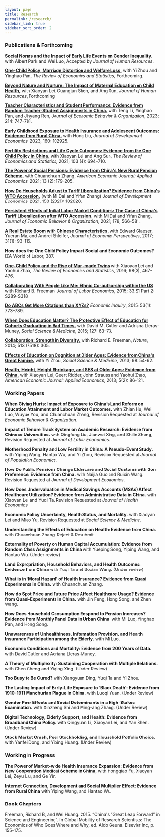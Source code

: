 ```yaml
---
layout: page
title: Research
permalink: /research/
sidebar_link: true
sidebar_sort_order: 2
---
```



### Publications & Forthcoming

**Social Norms and the Impact of Early Life Events on Gender Inequality.** with Albert Park and Wei Luo, Accepted by *Journal of Human Resources*.

[**One-Child Policy, Marriage Distortion and Welfare Loss,**](https://doi.org/10.1162/rest_a_01332)
 with Yi Zhou and Yinghao Pan, *The Review of Economics and Statistics*, Forthcoming.

[**Beyond Nature and Nurture: The Impact of Maternal Education on Child Health,**](https://jhr.uwpress.org/content/early/2023/10/02/jhr.0220-10720R4) with Xiaoyan Lei, Guangjun Shen, and Ang Sun, *Journal of Human Resources*, Forthcoming.

[**Teacher Characteristics and Student Performance: Evidence from Random Teacher-Student Assignments in China.**](https://www.sciencedirect.com/science/article/pii/S0167268123003128) with Teng Li, Yinghao Pan, and Jinyang Ren, *Journal of Economic Behavior & Organization*, 2023; 214: 747-781.


[**Early Childhood Exposure to Health Insurance and Adolescent Outcomes: Evidence from Rural China.**](https://doi.org/10.1016/j.jdeveco.2022.102925) with Hong Liu, *Journal of Development Economics*, 2023, 160: 102925.

[**Fertility Restrictions and Life Cycle Outcomes: Evidence from the One Child Policy in China.**](https://direct.mit.edu/rest/article-abstract/103/4/694/97774/Fertility-Restrictions-and-Life-Cycle-Outcomes?redirectedFrom=fulltext)
 with Xiaoyan Lei and Ang Sun, *The Review of Economics and Statistics*, 2021; 103 (4): 694–710.

[**The Power of Social Pensions: Evidence from China's New Rural Pension Scheme.**](https://www.aeaweb.org/articles?id=10.1257/app.20170789) with Chuanchuan Zhang, *American Economic Journal: Applied Economics*, 2021; 13 (2): 179-205.

[**How Do Households Adjust to Tariff Liberalization? Evidence from China's WTO Accession.**](https://www.sciencedirect.com/science/article/abs/pii/S0304387821000055) (with Mi Dai and Yifan Zhang) *Journal of Development Economics*, 2021; 150 (2021): 102628.

[**Persistent Effects of Initial Labor Market Conditions: The Case of China's Tariff Liberalization after WTO Accession.**](https://www.sciencedirect.com/science/article/abs/pii/S0167268120302584) with Mi Dai and Yifan Zhang, *Journal of Economic Behavior & Organization*, 2021; 178, 566-581.

[**A Real Estate Boom with Chinese Characteristics.**](https://www.aeaweb.org/articles?id=10.1257/jep.31.1.93) with Edward Glaeser, Yueran Ma, and Andrei Shleifer, *Journal of Economic Perspectives*, 2017; 31(1): 93-116.

**How does the One Child Policy Impact Social and Economic Outcomes?** IZA World of Labor, 387.

[**One-Child Policy and the Rise of Man-made Twins**](https://direct.mit.edu/rest/article-abstract/98/3/467/58356/One-Child-Policy-and-the-Rise-of-Man-Made-Twins?redirectedFrom=fulltext) with Xiaoyan Lei and Yaohui Zhao, *The Review of Economics and Statistics*, 2016; 98(3), 467-476.

[**Collaborating With People Like Me: Ethnic Co-authorship within the US**](https://www.journals.uchicago.edu/doi/abs/10.1086/678973) with Richard B. Freeman, *Journal of Labor Economics*, 2015; 33.S1 Part 2: S289-S318.


[**Do ABCs Get More Citations than XYZs?**](http://onlinelibrary.wiley.com/doi/10.1111/ecin.12125/abstract) *Economic Inquiry*, 2015; 53(1): 773–789.


[**When Does Education Matter? The Protective Effect of Education for Cohorts Graduating in Bad Times.**](https://www.sciencedirect.com/science/article/abs/pii/S0277953614004961) with David M. Cutler and Adriana Lleras-Muney, *Social Science & Medicine*, 2015; 127: 63–73.

[**Collaboration: Strength in Diversity,**](https://www.nature.com/articles/513305a) with Richard B. Freeman,  *Nature*, 2014; 513 (7518): 305.

[**Effects of Education on Cognition at Older Ages: Evidence from China's Great Famine.**](https://www.sciencedirect.com/science/article/abs/pii/S0277953613004735) with Yi Zhou, *Social Science & Medicine*, 2013; 98: 54-62.

[**Health, Height, Height Shrinkage, and SES at Older Ages: Evidence from China.**](https://www.aeaweb.org/articles?id=10.1257/app.5.2.86) with Xiaoyan Lei, Geert Ridder, John Strauss and Yaohui Zhao, *American Economic Journal: Applied Economics*, 2013; 5(2): 86-121.





### Working Papers

**When Giving Hurts: Impact of Exposure to China’s Land Reform on Education Attainment and Labor Market Outcomes.** with Zhian Hu, Wei Luo, Wuyue You, and Chuanchuan Zhang, Revision Requested at *Journal of Economic Behavior & Organization*.

**Impact of Tenure Track System on Academic Research: Evidence from Chinese Universities.** with Qingfeng Liu, Jianwei Xing, and Shilin Zheng, Revision Requested at *Journal of Labor Economics*.

**Motherhood Penalty and Low Fertility in China: A Pseudo-Event Study.** with Yiping Wang, Hantao Wu, and Yi Zhou, Revision Requested at *Journal of Population Economics*.

**How Do Public Pensions Change Eldercare and Social Customs with Son Preference: Evidence from China.** with Naijia Guo and Ruixin Wang. Revision Requested at *Journal of Development Economics*.

**How Does Undervaluation in Medical Savings Accounts (MSAs) Affect Healthcare Utilization? Evidence from Administrative Data in China.** with Xiaoyan Lei and Yuqi Ta. Revision Requested at *Journal of Health Economics*.

**Economic Policy Uncertainty, Health Status, and Mortality.** with Xiaoyan Lei and Miao Yu, Revision Requested at *Social Science & Medicine*.

**Understanding the Effects of Education on Health: Evidence from China.** with Chuanchuan Zhang, Reject & Resubmit.

**Externality of Poverty on Human Capital Accumulation: Evidence from Random Class Assignments in China** with Yueping Song, Yiping Wang, and Hantao Wu.  (Under review)

**Land Expropriation, Household Behaviors, and Health Outcomes: Evidence from China** with Yuqi Ta and Boxian Wang.  (Under review)

**What is in ‘Moral Hazard’ of Health Insurance? Evidence from Quasi Experiments in China.** with Chuanchuan Zhang.

**How do Spot Price and Future Price Affect Healthcare Usage? Evidence from Quasi-Experiments in China.** with Jin Feng, Hong Song, and Zhen Wang.

**How Does Household Consumption Respond to Pension Increases? Evidence from Monthly Panel Data in Urban China.** with Mi Luo, Yinghao Pan, and Hong Song. 

**Unawareness of Unhealthiness, Information Provision, and Health Insurance Participation among the Elderly.** with Mi Luo.  

**Economic Conditions and Mortality: Evidence from 200 Years of Data.** with David Cutler and Adriana Lleras-Muney.

**A Theory of Multiplexity: Sustaining Cooperation with Multiple Relations.** with Chen Cheng and Yiqing Xing. (Under Review)

**Too Busy to Be Cured?** with Xiangyuan Ding, Yuqi Ta and Yi Zhou.

**The Lasting Impact of Early-Life Exposure to ‘Black Death’: Evidence from 1910-1911 Manchurian Plague in China.** with Luoqi Yuan. (Under Review)

**Gender Peer Effects and Social Determinants in a High-Stakes Examination.** with Xinzheng Shi and Ming-ang Zhang. (Under Review)

**Digital Technology, Elderly Support, and Health: Evidence from Broadband China Policy.** with Qingyuan Li, Xiaoyan Lei, and Yan Shen. (Under Review)

**Stock Market Crash, Peer Stockholding, and Household Potfolio Choice.** with Yanfei Dong, and Yiping Huang. (Under Review)


### Working in Progress

**The Power of Market-wide Health Insurance Expansion: Evidence from New Cooperation Medical Scheme in China**, with Hongqiao Fu, Xiaoyan Lei, Zeyu Liu, and Ge Yin.

**Internet Connection, Development and Social Multiplier Effect: Evidence from Rural China** with Yiping Wang, and Hantao Wu.



### Book Chapters

Freeman, Richard B, and Wei Huang. 2015. “China's “Great Leap Forward” in Science and Engineering”. In Global Mobility of Research Scientists: The Economics of Who Goes Where and Why, ed. AIdo Geuna. Elsevier Inc, p. 155-175.

